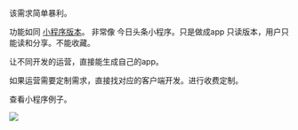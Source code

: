 该需求简单暴利。

功能如同 [小程序版本](https://github.com/zhangshanhai/collection-xcx)。
非常像 今日头条小程序。只是做成app 只读版本，用户只能读和分享。不能收藏。


让不同开发的运营，直接能生成自己的app。

如果运营需要定制需求，直接找对应的客户端开发。进行收费定制。




查看小程序例子。

![](https://github.com/zhangshanhai/collection-xcx/raw/master/gh_7f4a7039e66b_344.jpg)
